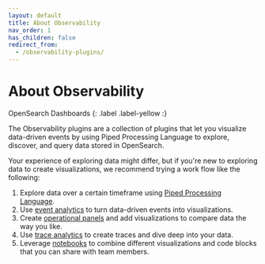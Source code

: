```yaml
---
layout: default
title: About Observability
nav_order: 1
has_children: false
redirect_from:
  - /observability-plugins/
---
```


# About Observability
OpenSearch Dashboards
{: .label .label-yellow :}

The Observability plugins are a collection of plugins that let you visualize data-driven events by using Piped Processing Language to explore, discover, and query data stored in OpenSearch.

Your experience of exploring data might differ, but if you're new to exploring data to create visualizations, we recommend trying a work flow like the following:

1. Explore data over a certain timeframe using [Piped Processing Language]({{site.url}}{{site.baseurl}}/observability-plugins/ppl/index).
1. Use [event analytics]({{site.url}}{{site.baseurl}}/observability-plugins/event-analytics) to turn data-driven events into visualizations.
1. Create [operational panels]({{site.url}}{{site.baseurl}}/observability-plugins/plugins/operational-panels) and add visualizations to compare data the way you like.
1. Use [trace analytics]({{site.url}}{{site.baseurl}}/observability-plugins/plugins/trace/index) to create traces and dive deep into your data.
1. Leverage [notebooks]({{site.url}}{{site.baseurl}}/observability-plugins/plugins/notebooks) to combine different visualizations and code blocks that you can share with team members.
